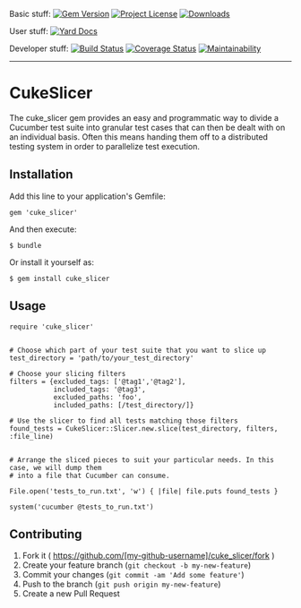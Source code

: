 Basic stuff:
[![Gem Version](https://badge.fury.io/rb/cuke_slicer.svg)](https://rubygems.org/gems/cuke_slicer)
[![Project License](https://img.shields.io/badge/license-MIT-blue.svg)](https://opensource.org/licenses/mit-license.php)
[![Downloads](https://img.shields.io/gem/dt/cuke_slicer.svg)](https://rubygems.org/gems/cuke_slicer)

User stuff:
[![Yard Docs](http://img.shields.io/badge/Documentation-API-blue.svg)](https://www.rubydoc.info/gems/cuke_slicer)

Developer stuff:
[![Build Status](https://travis-ci.org/enkessler/cuke_slicer.svg)](https://travis-ci.org/enkessler/cuke_slicer)
[![Coverage Status](https://coveralls.io/repos/github/enkessler/cuke_slicer/badge.svg)](https://coveralls.io/github/enkessler/cuke_slicer)
[![Maintainability](https://codeclimate.com/github/enkessler/cuke_slicer/badges/gpa.svg)](https://codeclimate.com/github/enkessler/cuke_slicer/maintainability)

---


# CukeSlicer

The cuke_slicer gem provides an easy and programmatic way to divide a Cucumber test suite into granular test
cases that can then be dealt with on an individual basis. Often this means handing them off to a distributed
testing system in order to parallelize test execution.

## Installation

Add this line to your application's Gemfile:

    gem 'cuke_slicer'

And then execute:

    $ bundle

Or install it yourself as:

    $ gem install cuke_slicer

## Usage

    require 'cuke_slicer'


    # Choose which part of your test suite that you want to slice up
    test_directory = 'path/to/your_test_directory'

    # Choose your slicing filters
    filters = {excluded_tags: ['@tag1','@tag2'],
               included_tags: '@tag3',
               excluded_paths: 'foo',
               included_paths: [/test_directory/]}

    # Use the slicer to find all tests matching those filters
    found_tests = CukeSlicer::Slicer.new.slice(test_directory, filters, :file_line)


    # Arrange the sliced pieces to suit your particular needs. In this case, we will dump them
    # into a file that Cucumber can consume.

    File.open('tests_to_run.txt', 'w') { |file| file.puts found_tests }

    system('cucumber @tests_to_run.txt')


## Contributing

1. Fork it ( https://github.com/[my-github-username]/cuke_slicer/fork )
2. Create your feature branch (`git checkout -b my-new-feature`)
3. Commit your changes (`git commit -am 'Add some feature'`)
4. Push to the branch (`git push origin my-new-feature`)
5. Create a new Pull Request
